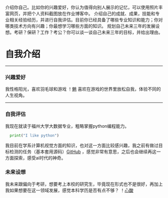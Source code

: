 介绍你自己。比如你的兴趣爱好，你认为值得向别人展示的记忆，可以使用照片丰富网页，并把个人资料截图放在作业博客中。
介绍自己的成就、成果，技能和专业相关经验经历，并进行自我评估。目前你已经具备了哪些专业知识和能力；你对哪类技术方向有兴趣；你最想学习哪些方面的知识。
规划自己未来三年的发展设想。考研？保研？工作？考公？你可以谈一谈自己未来三年的目标，并给出理由。

# 自我介绍  
---
### 兴趣爱好
我性格阳光，喜欢羽毛球和游戏
！[魈](https://upload-bbs.miyoushe.com/upload/2023/01/29/292644425/c9094df40fa9788a7091bead5d2c6a86_5369475366842771043.png?x-oss-process=image//resize,s_600/quality,q_80/auto-orient,0/interlace,1/format,png)
喜欢在游戏的世界里放松自我，体验不同的人生视角。
***
### 自我评估
我现在就读于福州大学大数据专业，粗略掌握python编程能力。
```python
  print("I like python")
```
我目前在学系计算机视觉方面的知识，也对这一方面比较感兴趣，我之前有做过目标检测的任务（基本套用源码）[GitHub](https://github.com/acedia7/YOLOv5-transformer-CBMA)
，感觉非常有意思，之后也会继续再这一方面探索，感受ai时代的神奇。

### 未来设想
我未来跟偏向于考研，想要考上本校的研究生，毕竟现在形式也不是很好，再加上我如果想要在这一领域发展，感觉本科学历是否有点不够？
！[心酸](https://th.bing.com/th/id/OIP.g4PyFgTVo-QsmCwyrBstlAAAAA?rs=1&pid=ImgDetMain)
